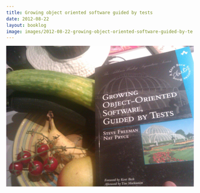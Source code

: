 ```yaml
---
title: Growing object oriented software guided by tests
date: 2012-08-22
layout: booklog
image: images/2012-08-22-growing-object-oriented-software-guided-by-te.jpg
---
```

![Growing object oriented software guided by tests](images/2012-08-22-growing-object-oriented-software-guided-by-te.jpg)
